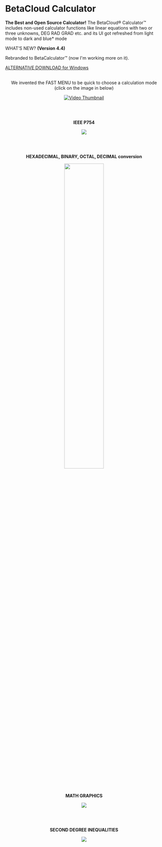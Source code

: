 <h1>BetaCloud Calculator</h1>

**The Best and Open Source Calculator!**
The BetaCloud® Calculator™ includes non-used calculator functions like linear equations with two or three unknowns, DEG RAD GRAD etc. and its UI got refreshed from light mode to dark and blue* mode

WHAT’S NEW? **(Version 4.4)**

Rebranded to BetaCalculator™ (now I'm working more on it).

<a href="https://mega.nz/file/czgi2R4A#47ySwip0w43LT8AV6vxlaocGPIv1i8_xBK3NedAY9Mg">ALTERNATIVE DOWNLOAD for Windows</a>
<br><br>

<p align="center">We invented the FAST MENU to be quick to choose a calculation mode (click on the image in below)</p>


<p align="center">
  <a href="https://youtu.be/NpLJbiroipk">
    <img src="https://github.com/Rixolino/BetaCalculator/assets/71252421/ed35dd7b-1e3c-43c3-8d76-ca1091f30d7c" alt="Video Thumbnail">
  </a>
</p>
<br><br>

<p align="center"><b>IEEE P754</b></p>
<p align="center">
 <img src="https://github.com/Rixolino/BetaCalculator/assets/71252421/8baab2fc-4d9b-4cb8-8054-2d64c1d3c164"/>
</p>
<br><br>

<p align="center"><b>HEXADECIMAL, BINARY, OCTAL, DECIMAL conversion</b></p>

<p align="center">
 <img src="https://github.com/Rixolino/BetaCalculator/assets/71252421/c8968bc9-18f5-4896-8d54-bccb181c6214" width="50%"/>
</p>
<br><br>

<p align="center"><b>MATH GRAPHICS</b></p>

<p align="center">
<img src="https://github.com/Rixolino/BetaCalculator/assets/71252421/67529271-d0c9-4179-a368-8a132cdf68c4"/>
</p>
<br><br>

<p align="center"><b>SECOND DEGREE INEQUALITIES</b></p>

<p align="center">
  <img src="https://github.com/Rixolino/BetaCalculator/assets/71252421/8baab2fc-4d9b-4cb8-8054-2d64c1d3c164" />
</p>
